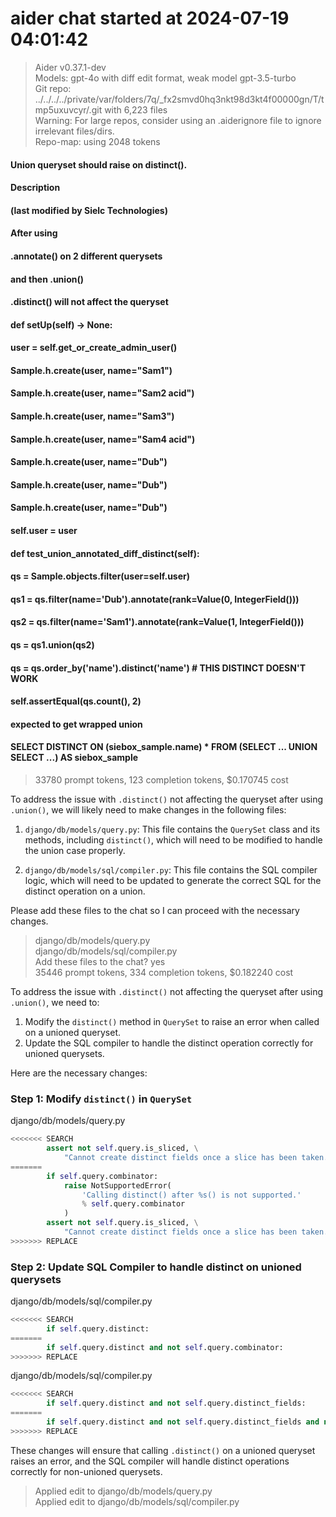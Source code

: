 
# aider chat started at 2024-07-19 04:01:42

> Aider v0.37.1-dev  
> Models: gpt-4o with diff edit format, weak model gpt-3.5-turbo  
> Git repo: ../../../../private/var/folders/7q/_fx2smvd0hq3nkt98d3kt4f00000gn/T/tmp5uxuvcyr/.git with 6,223 files  
> Warning: For large repos, consider using an .aiderignore file to ignore irrelevant files/dirs.  
> Repo-map: using 2048 tokens  

#### Union queryset should raise on distinct().  
#### Description  
#### 	   
#### 		(last modified by Sielc Technologies)  
#### 	   
#### After using  
#### .annotate() on 2 different querysets  
#### and then .union()  
#### .distinct() will not affect the queryset  
#### 	def setUp(self) -> None:  
#### 		user = self.get_or_create_admin_user()  
#### 		Sample.h.create(user, name="Sam1")  
#### 		Sample.h.create(user, name="Sam2 acid")  
#### 		Sample.h.create(user, name="Sam3")  
#### 		Sample.h.create(user, name="Sam4 acid")  
#### 		Sample.h.create(user, name="Dub")  
#### 		Sample.h.create(user, name="Dub")  
#### 		Sample.h.create(user, name="Dub")  
#### 		self.user = user  
#### 	def test_union_annotated_diff_distinct(self):  
#### 		qs = Sample.objects.filter(user=self.user)  
#### 		qs1 = qs.filter(name='Dub').annotate(rank=Value(0, IntegerField()))  
#### 		qs2 = qs.filter(name='Sam1').annotate(rank=Value(1, IntegerField()))  
#### 		qs = qs1.union(qs2)  
#### 		qs = qs.order_by('name').distinct('name') # THIS DISTINCT DOESN'T WORK  
#### 		self.assertEqual(qs.count(), 2)  
#### expected to get wrapped union  
#### 	SELECT DISTINCT ON (siebox_sample.name) * FROM (SELECT ... UNION SELECT ...) AS siebox_sample  
> 33780 prompt tokens, 123 completion tokens, $0.170745 cost  

To address the issue with `.distinct()` not affecting the queryset after using `.union()`, we will likely need to make changes in the following files:

1. `django/db/models/query.py`: This file contains the `QuerySet` class and its methods, including `distinct()`, which will need to be modified to handle the union case properly.

2. `django/db/models/sql/compiler.py`: This file contains the SQL compiler logic, which will need to be updated to generate the correct SQL for the distinct operation on a union.

Please add these files to the chat so I can proceed with the necessary changes.

> django/db/models/query.py  
> django/db/models/sql/compiler.py  
> Add these files to the chat? yes  
> 35446 prompt tokens, 334 completion tokens, $0.182240 cost  

To address the issue with `.distinct()` not affecting the queryset after using `.union()`, we need to:

1. Modify the `distinct()` method in `QuerySet` to raise an error when called on a unioned queryset.
2. Update the SQL compiler to handle the distinct operation correctly for unioned querysets.

Here are the necessary changes:

### Step 1: Modify `distinct()` in `QuerySet`

django/db/models/query.py
```python
<<<<<<< SEARCH
        assert not self.query.is_sliced, \
            "Cannot create distinct fields once a slice has been taken."
=======
        if self.query.combinator:
            raise NotSupportedError(
                'Calling distinct() after %s() is not supported.'
                % self.query.combinator
            )
        assert not self.query.is_sliced, \
            "Cannot create distinct fields once a slice has been taken."
>>>>>>> REPLACE
```

### Step 2: Update SQL Compiler to handle distinct on unioned querysets

django/db/models/sql/compiler.py
```python
<<<<<<< SEARCH
        if self.query.distinct:
=======
        if self.query.distinct and not self.query.combinator:
>>>>>>> REPLACE
```

django/db/models/sql/compiler.py
```python
<<<<<<< SEARCH
        if self.query.distinct and not self.query.distinct_fields:
=======
        if self.query.distinct and not self.query.distinct_fields and not self.query.combinator:
>>>>>>> REPLACE
```

These changes will ensure that calling `.distinct()` on a unioned queryset raises an error, and the SQL compiler will handle distinct operations correctly for non-unioned querysets.

> Applied edit to django/db/models/query.py  
> Applied edit to django/db/models/sql/compiler.py  

